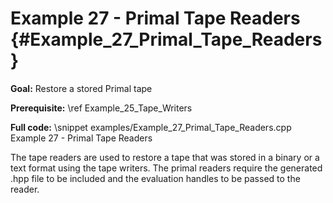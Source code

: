 Example 27 - Primal Tape Readers {#Example_27_Primal_Tape_Readers}
=======

**Goal:** Restore a stored Primal tape 

**Prerequisite:** \ref Example_25_Tape_Writers

**Full code:**
\snippet examples/Example_27_Primal_Tape_Readers.cpp Example 27 - Primal Tape Readers

The tape readers are used to restore a tape that was stored in a binary or a text format using the tape writers. The primal readers require the generated .hpp file to be included and the evaluation handles to be passed to the reader.
